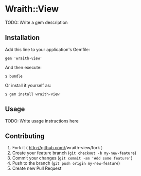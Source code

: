 # Wraith::View

TODO: Write a gem description

## Installation

Add this line to your application's Gemfile:

    gem 'wraith-view'

And then execute:

    $ bundle

Or install it yourself as:

    $ gem install wraith-view

## Usage

TODO: Write usage instructions here

## Contributing

1. Fork it ( http://github.com/<my-github-username>/wraith-view/fork )
2. Create your feature branch (`git checkout -b my-new-feature`)
3. Commit your changes (`git commit -am 'Add some feature'`)
4. Push to the branch (`git push origin my-new-feature`)
5. Create new Pull Request
